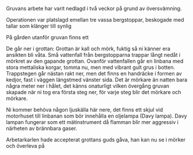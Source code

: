 Gruvans arbete har varit nedlagd i två veckor på grund av översvämning.


Operationen var platslagd emellan tre vassa bergstoppar, beskogade med tallar som klänger till synlig 

På gården utanför gruvan finns ett 

De går ner i grottan: Grottan är kall och mörk, fuktig så ni känner era ansikten bli våta. Små vattenfall från bergstopparna trappar långt nedåt i mörkret av den gapande grottan. 
Ovanför vattenfallen går en linbana med stora mettaliska korgar, tomma nu, men med vibrant gult grus i botten. 
Trappstegen går nästan rakt ner, men det finns en handräcke i formen av kedjor, fast i väggen längstmed vänster sida. 
Det är mörkare än natten bara några meter ner i hålet, det känns onaturligt vilken övergång gruvan skapade när ni tog era första steg ner, för varje steg blir det mörkare och mörkare. 

Ni kommer behöva någon ljuskälla här nere, det finns ett skjul vid motorhuset till linbanan som bör innehålla en oljelampa (Davy lampa). 
Davy lampan fungerar som ett mätinstrument då flamman blir mer aggressiv i närheten av brännbara gaser.



Arbetarkarlen hade accepterat grottans guds gåva, han kan nu se i mörker och överleva på 